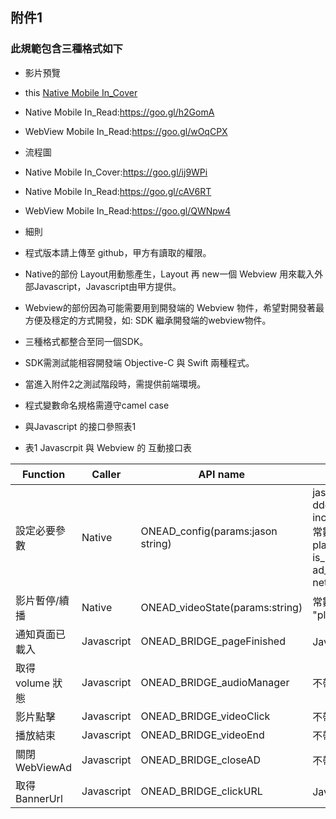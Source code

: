 ## 附件1
### 此規範包含三種格式如下

* 影片預覽
 * this [Native Mobile In_Cover](https://goo.gl/STwXYd/ "Title")
 * Native Mobile In_Read:https://goo.gl/h2GomA
 * WebView Mobile In_Read:https://goo.gl/wOqCPX

 
* 流程圖
 * Native Mobile In_Cover:https://goo.gl/ij9WPi
 * Native Mobile In_Read:https://goo.gl/cAV6RT
 * WebView Mobile In_Read:https://goo.gl/QWNpw4
 
* 細則
 * 程式版本請上傳至 github，甲方有讀取的權限。 
 * Native的部份 Layout用動態產生，Layout 再 new一個 Webview 用來載入外部Javascript，Javascript由甲方提供。
 * Webview的部份因為可能需要用到開發端的 Webview 物件，希望對開發著最方便及穩定的方式開發，如: SDK 繼承開發端的webview物件。
 * 三種格式都整合至同一個SDK。
 * SDK需測試能相容開發端 Objective-C 與 Swift 兩種程式。
 * 當進入附件2之測試階段時，需提供前端環境。
 * 程式變數命名規格需遵守camel case
 * 與Javascript 的接口參照表1

* 表1 Javascrpit 與 Webview 的 互動接口表

| Function  | Caller  |API name   | 說明 |
|---|---|---|---|
|  設定必要參數 |Native   |ONEAD_config(params:jason string)|jasonObject,{uid:"'1000033'",guid:"uuu-aaa-bbb0-ddd",network_status:"wifi",play_mode:"mobile-app-incover",dedicated_pid:"12615",is_native_view:"true",ad_environment:"production"}  常數值:<br>play_mode = "mobile-app-incover" or "mobile-app-inread"<br>is_native_view=boolean<br>ad_environment= "production" or "test"<br>network_status="WIFI" or "3G"...etc |
| 影片暫停/續播  | Native  | ONEAD_videoState(params:string) | 常數值: <br> "play" or "pause" |
|  通知頁面已載入 |Javascript    |  ONEAD_BRIDGE_pageFinished |Javascript 會帶boolean參數，true有查到廣告，false沒有 |
| 取得 volume 狀態  |Javascript    |  ONEAD_BRIDGE_audioManager |不帶參數 |
| 影片點擊  |Javascript    |  ONEAD_BRIDGE_videoClick |不帶參數 |
|  播放結束 |Javascript    |  ONEAD_BRIDGE_videoEnd |不帶參數 |
|  關閉WebViewAd |Javascript    |  ONEAD_BRIDGE_closeAD |不帶參數 |
| 取得BannerUrl  |Javascript    |  ONEAD_BRIDGE_clickURL |Javascript 會帶 string 類型 URL 參數 |


